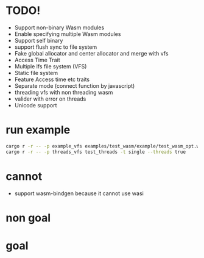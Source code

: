 # TODO!
- Support non-binary Wasm modules
- Enable specifying multiple Wasm modules
- Support self binary
- support flush sync to file system
- Fake global allocator and center allocator and merge with vfs
- Access Time Trait
- Multiple lfs file system (VFS)
- Static file system
- Feature Access time etc traits
- Separate mode (connect function by javascript)
- threading vfs with non threading wasm
- valider with error on threads
- Unicode support

# run example
```bash
cargo r -r -- -p example_vfs examples/test_wasm/example/test_wasm_opt.wasm
cargo r -r -- -p threads_vfs test_threads -t single --threads true
```

# cannot
- support wasm-bindgen
  because it cannot use wasi

# non goal

# goal
